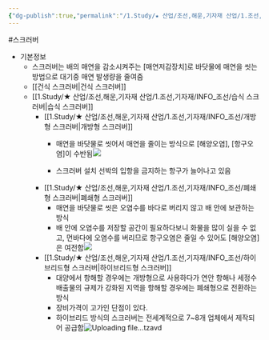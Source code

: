 ```yaml
---
{"dg-publish":true,"permalink":"/1.Study/★ 산업/조선,해운,기자재 산업/1.조선,기자재/INFO_조선/스크러버/","created":"2024-11-20T21:02:29.281+09:00","updated":"2025-06-26T16:59:20.733+09:00"}
---
```


#스크러버

- 기본정보
	- 스크러버는 배의 매연을 감소시켜주는 [매연저감장치]로 바닷물에 매연을 씻는 방법으로 대기중 매연 발생량을 줄여줌
	- [[건식 스크러버\|건식 스크러버]]
	- [[1.Study/★ 산업/조선,해운,기자재 산업/1.조선,기자재/INFO_조선/습식 스크러버\|습식 스크러버]]
		- [[1.Study/★ 산업/조선,해운,기자재 산업/1.조선,기자재/INFO_조선/개방형 스크러버\|개방형 스크러버]]
			- 매연을 바닷물로 씻어서 매연을 줄이는 방식으로 [해양오염], [항구오염]이 수반됨![](https://i.imgur.com/MKtuHPB.png)

			- 스크러버 설치 선박의 입항을 금지하는 항구가 늘어나고 있음 
		- [[1.Study/★ 산업/조선,해운,기자재 산업/1.조선,기자재/INFO_조선/폐쇄형 스크러버\|폐쇄형 스크러버]]
			- 매연을 바닷물로 씻은 오염수를 바다로 버리지 않고 배 안에 보관하는 방식
			- 배 안에 오염수를 저장할 공간이 필요하다보니 화물을 많이 실을 수 없고, 먼바다에 오염수를 버리므로 항구오염은 줄일 수 있어도 [해양오염]은 여전함![](https://i.imgur.com/8GeWSv3.png)
		- [[1.Study/★ 산업/조선,해운,기자재 산업/1.조선,기자재/INFO_조선/하이브리드형 스크러버\|하이브리드형 스크러버]]
			- 대양에서 항해할 경우에는 개방형으로 사용하다가 연안 항해나 세정수 배출물의 규제가 강화된 지역을 항해할 경우에는 폐쇄형으로 전환하는 방식
			- 장비가격이 고가인 단점이 있다. 
			- 하이브리드 방식의 스크러버는 전세계적으로 7~8개 업체에서 제작되어 공급함![Uploading file...tzavd]()




